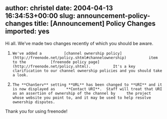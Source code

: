 author: christel
date: 2004-04-13 16:34:53+00:00
slug: announcement-policy-changes
title: [Announcement] Policy Changes
imported: yes
---
Hi all.  We've made two changes recently of which you should be aware.



	
  1.     We've added a          [channel ownership policy](http://freenode.net/policy.shtml#channelownership)          item to the           [freenode policy page](http://freenode.net/policy.shtml).          It's a key clarification to our channel ownership policies and you should take a look.

	
  2.     The **ChanServ** setting **URL** has been changed to **URI** and it is now displayed as     **Contact URI**.  Staff will treat that URI as an assertion of ownership of the channel by     the project whose website you point to, and it may be used to help resolve ownership disputes.


Thank you for using freenode!
